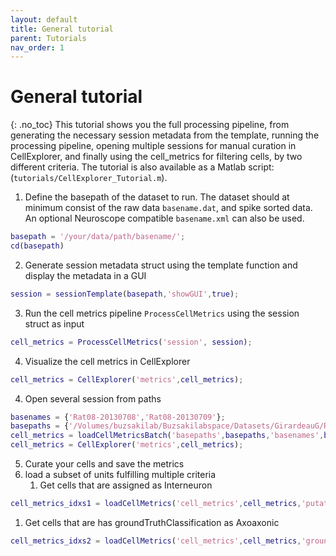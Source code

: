 ```yaml
---
layout: default
title: General tutorial
parent: Tutorials
nav_order: 1
---
```

# General tutorial
{: .no_toc}
This tutorial shows you the full processing pipeline, from generating the necessary session metadata from the template, running the processing pipeline, opening multiple sessions for manual curation in CellExplorer, and finally using the cell_metrics for filtering cells, by two different criteria. The tutorial is also available as a Matlab script: (`tutorials/CellExplorer_Tutorial.m`).

1. Define the basepath of the dataset to run. The dataset should at minimum consist of the raw data `basename.dat`, and spike sorted data. An optional Neuroscope compatible `basename.xml` can also be used.
```m
basepath = '/your/data/path/basename/';
cd(basepath)
```
2. Generate session metadata struct using the template function and display the metadata in a GUI
```m
session = sessionTemplate(basepath,'showGUI',true);
```
3. Run the cell metrics pipeline `ProcessCellMetrics` using the session struct as input
```m
cell_metrics = ProcessCellMetrics('session', session);
```
4. Visualize the cell metrics in CellExplorer
```m
cell_metrics = CellExplorer('metrics',cell_metrics); 
```
4. Open several session from paths
```m
basenames = {'Rat08-20130708','Rat08-20130709'};
basepaths = {'/Volumes/buzsakilab/Buzsakilabspace/Datasets/GirardeauG/Rat08/Rat08-20130708','/Volumes/buzsakilab/Buzsakilabspace/Datasets/GirardeauG/Rat08/Rat08-20130709'};
cell_metrics = loadCellMetricsBatch('basepaths',basepaths,'basenames',basenames);
cell_metrics = CellExplorer('metrics',cell_metrics);
```

5. Curate your cells and save the metrics 
6. load a subset of units fulfilling multiple criteria
   1. Get cells that are assigned as Interneuron
```m
cell_metrics_idxs1 = loadCellMetrics('cell_metrics',cell_metrics,'putativeCellType',{'Interneuron'});
```
   1. Get cells that are has groundTruthClassification as Axoaxonic
```m
cell_metrics_idxs2 = loadCellMetrics('cell_metrics',cell_metrics,'groundTruthClassification',{'Axoaxonic'});
```

